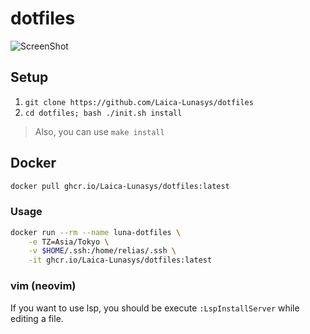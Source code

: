 dotfiles
============

![ScreenShot](https://imgur.com/n3e3ajU.png)

## Setup
1. `git clone https://github.com/Laica-Lunasys/dotfiles`
2. `cd dotfiles; bash ./init.sh install`
> Also, you can use `make install`

## Docker
```bash
docker pull ghcr.io/Laica-Lunasys/dotfiles:latest
```

### Usage
```bash
docker run --rm --name luna-dotfiles \
    -e TZ=Asia/Tokyo \
    -v $HOME/.ssh:/home/relias/.ssh \
    -it ghcr.io/Laica-Lunasys/dotfiles:latest
```

### vim (neovim)
If you want to use lsp, you should be execute `:LspInstallServer` while editing a file.
